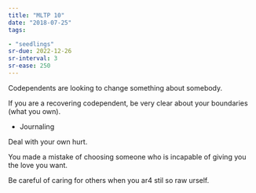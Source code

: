 ```yaml
---
title: "MLTP 10"
date: "2018-07-25"
tags:

- "seedlings"
sr-due: 2022-12-26
sr-interval: 3
sr-ease: 250
---
```


Codependents are looking to change something about somebody.

If you are a recovering codependent, be very clear about your boundaries (what you own).

- Journaling

Deal with your own hurt.

You made a mistake of choosing someone who is incapable of giving you the love you want.

Be careful of caring for others when you ar4 stil so raw urself.